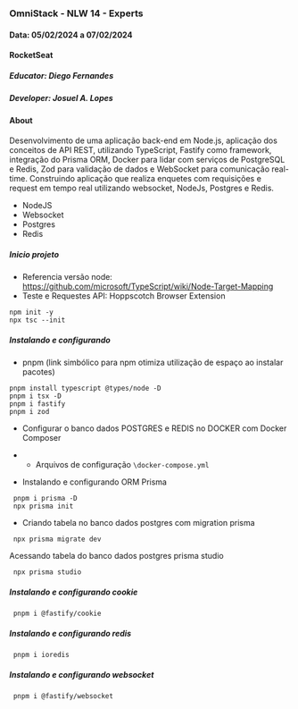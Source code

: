 ### OmniStack - NLW 14 - Experts

#### Data: 05/02/2024 a 07/02/2024

#### RocketSeat

##### Educator: Diego Fernandes

##### Developer: Josuel A. Lopes

#### About

Desenvolvimento de uma aplicação back-end em Node.js, aplicação dos conceitos de API REST, utilizando TypeScript, Fastify como framework, integração do Prisma ORM, Docker para lidar com serviços de PostgreSQL e Redis, Zod para validação de dados e WebSocket para comunicação real-time.
Construindo aplicação que realiza enquetes com requisições e request em tempo real utilizando websocket, NodeJs, Postgres e Redis.

- NodeJS
- Websocket
- Postgres
- Redis

##### Inicio projeto

- Referencia versão node: https://github.com/microsoft/TypeScript/wiki/Node-Target-Mapping
- Teste e Requestes API: Hoppscotch Browser Extension

```
npm init -y
npx tsc --init

```

##### Instalando e configurando

- pnpm (link simbólico para npm otimiza utilização de espaço ao instalar pacotes)

```
pnpm install typescript @types/node -D
pnpm i tsx -D
pnpm i fastify
pnpm i zod

```

- Configurar o banco dados POSTGRES e REDIS no DOCKER com Docker Composer
- - Arquivos de configuração `\docker-compose.yml`

- Instalando e configurando ORM Prisma

```
 pnpm i prisma -D
 npx prisma init
```

- Criando tabela no banco dados postgres com migration prisma

```
 npx prisma migrate dev
```

Acessando tabela do banco dados postgres prisma studio

```
 npx prisma studio
```

##### Instalando e configurando cookie

```
 pnpm i @fastify/cookie
```

##### Instalando e configurando redis

```
 pnpm i ioredis
```

##### Instalando e configurando websocket

```
 pnpm i @fastify/websocket
```
